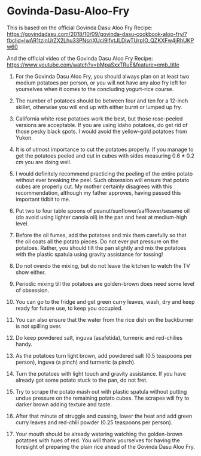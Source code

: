 # Govinda-Dasu-Aloo-Fry

This is based on the official Govinda Dasu Aloo Fry Recipe: https://govindadasu.com/2018/10/09/govinda-dasu-cookbook-aloo-fry/?fbclid=IwAR1tzinUrZX2Lhu33PNsriXUci9lfvtJLDiwTUrpIO_QZKXFw4jRhUKPw60

And the official video of the Govinda Dasu Aloo Fry Recipe: https://www.youtube.com/watch?v=bMpaSxxTRuE&feature=emb_title

1. For the Govinda Dasu Aloo Fry, you should always plan on at least two medium potatoes per person, or you will not have any aloo fry left for yourselves when it comes to the concluding yogurt-rice course.
2. The number of potatoes should be between four and ten for a 12-inch skillet, otherwise you will end up with either burnt or lumped up fry.
3. California white rose potatoes work the best, but those rose-peeled versions are acceptable. If you are using Idaho potatoes, do get rid of those pesky black spots. I would avoid the yellow-gold potatoes from Yukon.
4. It is of utmost importance to cut the potatoes properly. If you manage to get the potatoes peeled and cut in cubes with sides measuring 0.6 ± 0.2 cm you are doing well.
5. I would definitely recommend practicing the peeling of the entire potato without ever breaking the peel. Such obsession will ensure that potato cubes are properly cut. My mother certainly disagrees with this recommendation, although my father approves, having passed this important tidbit to me.

1. Put two to four table spoons of peanut/sunflower/safflower/sesame oil (do avoid using lighter canola oil) in the pan and heat at medium-high level.
2. Before the oil fumes, add the potatoes and mix them carefully so that the oil coats all the potato pieces. Do not ever put pressure on the potatoes. Rather, you should tilt the pan slightly and mix the potatoes with the plastic spatula using gravity assistance for tossing!
3. Do not overdo the mixing, but do not leave the kitchen to watch the TV show either.
4. Periodic mixing till the potatoes are golden-brown does need some level of obsession.
5. You can go to the fridge and get green curry leaves, wash, dry and keep ready for future use, to keep you occupied.
6. You can also ensure that the water from the rice dish on the backburner is not spilling over.
7. Do keep powdered salt, inguva (asafetida), turmeric and red-chilies handy.
8. As the potatoes turn light brown, add powdered salt (0.5 teaspoons per person), inguva (a pinch) and turmeric (a pinch).
9. Turn the potatoes with light touch and gravity assistance. If you have already got some potato stuck to the pan, do not fret.
10. Try to scrape the potato mash out with plastic spatula without putting undue pressure on the remaining potato cubes. The scrapes will fry to darker brown adding texture and taste.
11. After that minute of struggle and cussing, lower the heat and add green curry leaves and red-chili powder (0.25 teaspoons per person).
12. Your mouth should be already watering watching the golden-brown potatoes with hues of red. You will thank yourselves for having the foresight of preparing the plain rice ahead of the Govinda Dasu Aloo Fry.
